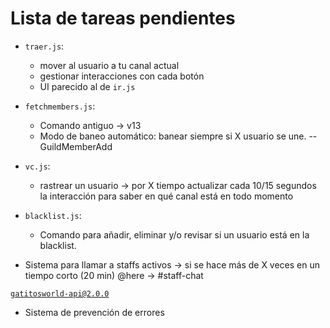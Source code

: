 # Lista de tareas pendientes

- `traer.js`:
    - mover al usuario a tu canal actual
    - gestionar interacciones con cada botón
    - UI parecido al de `ir.js`

- `fetchmembers.js`:
    - Comando antiguo -> v13
    - Modo de baneo automático: banear siempre si X usuario se une.
    -- GuildMemberAdd

- `vc.js`:
    - rastrear un usuario -> por X tiempo actualizar cada 10/15 segundos la interacción para saber en qué canal está en todo momento
    
- `blacklist.js`:
    - Comando para añadir, eliminar y/o revisar si un usuario está en la blacklist.



- Sistema para llamar a staffs activos -> si se hace más de X veces en un tiempo corto (20 min) @here -> #staff-chat

[`gatitosworld-api@2.0.0`](https://github.com/gatitosworld/gatitosworld-api)
- Sistema de prevención de errores
